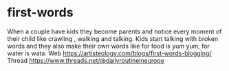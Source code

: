 # first-words
When a couple have kids they become parents and notice every moment of their child like crawling , walking and talking. Kids start talking with broken words and they also make their own words like for food is yum yum, for water is wata. Web  https://artisteology.com/blogs/first-words-blogging/  Thread https://www.threads.net/@dailyroutineineurope  
